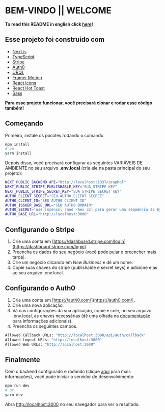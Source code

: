 # BEM-VINDO || WELCOME

**To read this README in english click [here](https://github.com/JoaoMuller99/FullStack-Ecommerce-Frontend/blob/main/README.md)!**

## Esse projeto foi construído com

- [Next.js](https://nextjs.org/)
- [TypeScript](https://www.typescriptlang.org/)
- [Stripe](https://stripe.com/)
- [Auth0](https://auth0.com/)
- [URQL](https://www.npmjs.com/package/urql)
- [Framer Motion](https://www.framer.com/motion/)
- [React Icons](https://react-icons.github.io/react-icons/)
- [React Hot Toast](https://react-hot-toast.com/)
- [Sass](https://sass-lang.com/)

**Para esse projeto funcionar, você precisará clonar e rodar [esse](https://github.com/JoaoMuller99/FullStack-Ecommerce-Backend) código também!**

## Começando

Primeiro, instale os pacotes rodando o comando:

```bash
npm install
# ou
yarn install
```

Depois disso, você precisará configurar as seguintes VARIÁVEIS DE AMBIENTE no seu arquivo **.env.local** (crie ele na pasta principal do seu projeto):

```bash
NEXT_PUBLIC_BACKEND_API="http://localhost:1337/graphql"
NEXT_PUBLIC_STRIPE_PUBLISHABLE_KEY="SUA STRIPE KEY"
NEXT_PUBLIC_STRIPE_SECRET_KEY="SUA STRIPE SECRET KEY"
AUTH0_CLIENT_SECRET="SEU AUTH0 CLIENT SECRET"
AUTH0_CLIENT_ID="SEU AUTH0 CLIENT ID"
AUTH0_ISSUER_BASE_URL="SEU AUTH0 DOMAIN"
AUTH0_SECRET='use [openssl rand -hex 32] para gerar uma sequência 32 bytes'
AUTH0_BASE_URL="http://localhost:3000"
```

## Configurando o Stripe

1. Crie uma conta em [https://dashboard.stripe.com/login](https://dashboard.stripe.com/login).
2. Preencha os dados do seu negócio (você pode pular e preencher mais tarde).
3. Crie um negócio clicando em _New Business_ e dê um nome.
4. Copie suas chaves do stripe (publishable e secret keys) e adicione elas ao seu arquivo .env.local.

## Configurando o Auth0

1. Crie uma conta em [https://auth0.com/](https://auth0.com/).
2. Crie uma nova aplicação.
3. Vá nas configurações da sua aplicação, copie e cole, no seu arquivo .env.local, as chaves necessárias (dê uma olhada na [documentação](https://auth0.com/docs/quickstart/webapp/nextjs/interactive) para informações adicionais).
4. Preencha os seguintes campos.

```bash
Allowed Callback URLs: "http://localhost:3000/api/auth/callback"
Allowed Logout URLs: "http://localhost:3000"
Allowed Web URLs: "http://localhost:3000"
```

## Finalmente

Com o backend configurado e rodando (clique [aqui](https://github.com/JoaoMuller99/FullStack-Ecommerce-Backend) para mais informações), você pode iniciar o servidor de desenvolvimento:

```bash
npm run dev
# or
yarn dev
```

Abra [http://localhost:3000](http://localhost:3000) no seu navegador para ver o resultado.
